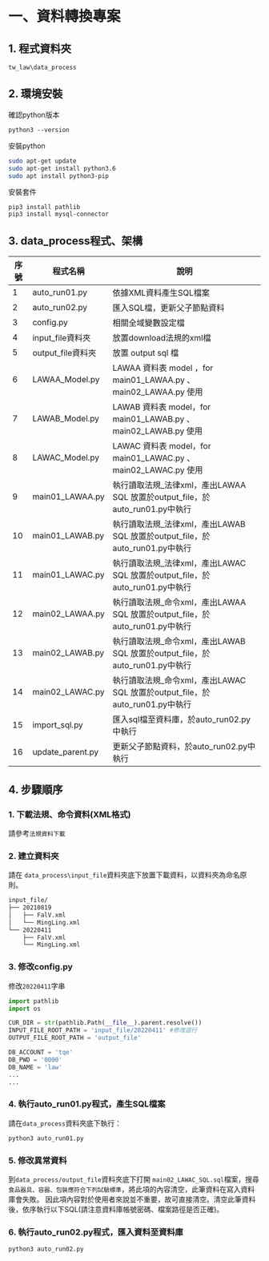 # 一、資料轉換專案

## 1. 程式資料夾

```shell
tw_law\data_process
```

## 2. 環境安裝

確認python版本

```shell
python3 --version
```

安裝python

```sh
sudo apt-get update
sudo apt-get install python3.6
sudo apt install python3-pip
```

安裝套件

```shell
pip3 install pathlib
pip3 install mysql-connector
```

## 3. data_process程式、架構

| 序號 | 程式名稱         | 說明                                                         |
| ---- | ---------------- | ------------------------------------------------------------ |
| 1    | auto_run01.py      | 依據XML資料產生SQL檔案                                                       |
| 2    | auto_run02.py      | 匯入SQL檔，更新父子節點資料 |
| 3    | config.py        | 相關全域變數設定檔                                           |
| 4    | input_file資料夾     | 放置download法規的xml檔                                      |
| 5    | output_file資料夾      | 放置 output sql 檔                                           |
| 6    | LAWAA_Model.py   | LAWAA 資料表 model ，for main01_LAWAA.py 、main02_LAWAA.py 使用 |
| 7    | LAWAB_Model.py   | LAWAB 資料表 model，for main01_LAWAB.py 、main02_LAWAB.py 使用 |
| 8    | LAWAC_Model.py   | LAWAC 資料表 model，for main01_LAWAC.py 、main02_LAWAC.py 使用 |
| 9    | main01_LAWAA.py  | 執行讀取法規_法律xml，產出LAWAA SQL 放置於output_file，於auto_run01.py中執行        |
| 10   | main01_LAWAB.py  | 執行讀取法規_法律xml，產出LAWAB SQL 放置於output_file，於auto_run01.py中執行        |
| 11   | main01_LAWAC.py  | 執行讀取法規_法律xml，產出LAWAC SQL 放置於output_file，於auto_run01.py中執行        |
| 12   | main02_LAWAA.py  | 執行讀取法規_命令xml，產出LAWAA SQL 放置於output_file，於auto_run01.py中執行        |
| 13   | main02_LAWAB.py  | 執行讀取法規_命令xml，產出LAWAB SQL 放置於output_file，於auto_run01.py中執行        |
| 14   | main02_LAWAC.py  | 執行讀取法規_命令xml，產出LAWAC SQL 放置於output_file，於auto_run01.py中執行        |
| 15   | import_sql.py    | 匯入sql檔至資料庫，於auto_run02.py中執行|
| 16   | update_parent.py | 更新父子節點資料，於auto_run02.py中執行     |

## 4. 步驟順序

### 1. 下載法規、命令資料(XML格式)

請參考`法規資料下載`

### 2. 建立資料夾

請在 `data_process\input_file`資料夾底下放置下載資料，以資料夾為命名原則。

```sh
input_file/
├── 20210819
│   ├── FalV.xml
│   └── MingLing.xml
└── 20220411
    ├── FalV.xml
    └── MingLing.xml

```

### 3. 修改config.py

修改`20220411`字串

```python
import pathlib
import os

CUR_DIR = str(pathlib.Path(__file__).parent.resolve())
INPUT_FILE_ROOT_PATH = 'input_file/20220411' #修改這行
OUTPUT_FILE_ROOT_PATH = 'output_file'

DB_ACCOUNT = 'tqe'
DB_PWD = '0000'
DB_NAME = 'law'
...
...
```

### 4. 執行auto_run01.py程式，產生SQL檔案

請在`data_process`資料夾底下執行：

```python
python3 auto_run01.py
```

### 5. 修改異常資料

到`data_process/output_file`資料夾底下打開 `main02_LAWAC_SQL.sql`檔案，搜尋`食品器具、容器、包裝應符合下列試驗標準`，將此項的內容清空，此筆資料在寫入資料庫會失敗。
因此項內容對於使用者來說並不重要，故可直接清空。清空此筆資料後，依序執行以下SQL(請注意資料庫帳號密碼、檔案路徑是否正確)。

### 6. 執行auto_run02.py程式，匯入資料至資料庫

```python
python3 auto_run02.py
```

